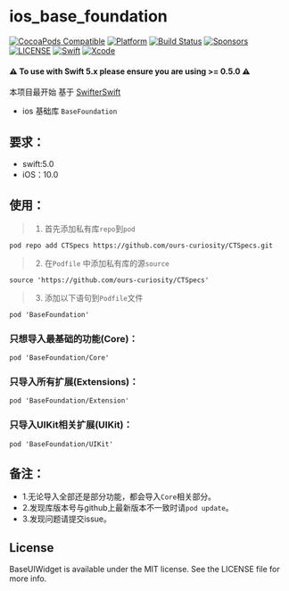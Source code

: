 # ios_base_foundation

[![CocoaPods Compatible](https://img.shields.io/cocoapods/v/ios_base_foundation.svg)](https://img.shields.io/cocoapods/v/ios_base_foundation.svg)
[![Platform](https://img.shields.io/cocoapods/p/ios_base_foundation.svg?style=flat)](https://ios_base_foundation.github.io/Alamofire)
[![Build Status](https://travis-ci.org/ios_base_foundation/SnapKit.svg)](https://travis-ci.org/ios_base_foundation/ios_base_foundation)
[![Sponsors](https://opencollective.com/ios_base_foundation/sponsors/badge.svg)](https://opencollective.com/ios_base_foundation/sponsors/badge.svg)
[![LICENSE](https://img.shields.io/cocoapods/l/ios_base_foundation.svg)](https://img.shields.io/cocoapods/l/ios_base_foundation.svg)
[![Swift](https://img.shields.io/badge/Swift-5.0-orange.svg)](https://swift.org)
[![Xcode](https://img.shields.io/badge/Xcode-11.4-blue.svg)](https://developer.apple.com/xcode)

#### ⚠️ **To use with Swift 5.x please ensure you are using >= 0.5.0** ⚠️

本项目最开始 基于 [SwifterSwift](https://github.com/SwifterSwift/SwifterSwift/blob/master/README.md)

- ios 基础库
  `BaseFoundation`

## 要求：
- swift:5.0
- iOS：10.0

## 使用：

> 1. 首先添加私有库`repo`到`pod`
```
pod repo add CTSpecs https://github.com/ours-curiosity/CTSpecs.git
```
> 2. 在`Podfile` 中添加私有库的源`source`
```
source 'https://github.com/ours-curiosity/CTSpecs'
```
> 3. 添加以下语句到`Podfile`文件
```
pod 'BaseFoundation' 
```

###  只想导入最基础的功能(Core)：
```
pod 'BaseFoundation/Core'
```

###  只导入所有扩展(Extensions)：
```
pod 'BaseFoundation/Extension' 
```

###  只导入UIKit相关扩展(UIKit)：
```
pod 'BaseFoundation/UIKit' 
```

## 备注：
* 1.无论导入全部还是部分功能，都会导入`Core`相关部分。
* 2.发现库版本号与github上最新版本不一致时请`pod update`。
* 3.发现问题请提交issue。

## License

BaseUIWidget is available under the MIT license. See the LICENSE file for more info.
